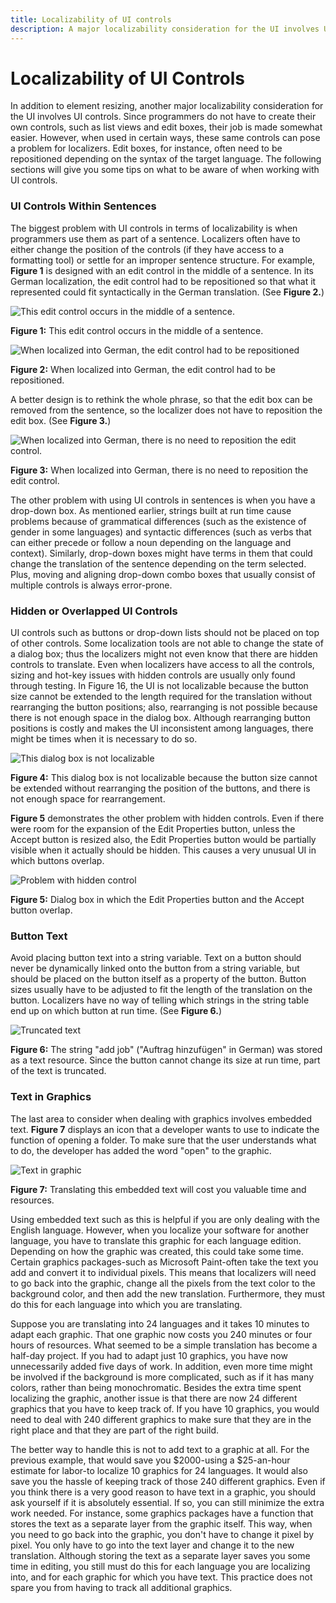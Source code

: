```yaml
---
title: Localizability of UI controls
description: A major localizability consideration for the UI involves UI controls.
---
```


# Localizability of UI Controls

In addition to element resizing, another major localizability consideration for the UI involves UI controls. Since programmers do not have to create their own controls, such as list views and edit boxes, their job is made somewhat easier. However, when used in certain ways, these same controls can pose a problem for localizers. Edit boxes, for instance, often need to be repositioned depending on the syntax of the target language. The following sections will give you some tips on what to be aware of when working with UI controls.

### UI Controls Within Sentences

The biggest problem with UI controls in terms of localizability is when programmers use them as part of a sentence. Localizers often have to either change the position of the controls (if they have access to a formatting tool) or settle for an improper sentence structure. For example, **Figure 1** is designed with an edit control in the middle of a sentence. In its German localization, the edit control had to be repositioned so that what it represented could fit syntactically in the German translation. (See **Figure 2.**)

![This edit control occurs in the middle of a sentence.](https://docs.microsoft.com/globalization/localizability/images/Mid_Sentence_en.jpg "This edit control occurs in the middle of a sentence.") 

**Figure 1:** This edit control occurs in the middle of a sentence.

![When localized into German, the edit control had to be repositioned](https://docs.microsoft.com/globalization/localizability/images/Mid_Sentence_de.jpg "When localized into German, the edit control had to be repositioned") 

**Figure 2:** When localized into German, the edit control had to be repositioned.

A better design is to rethink the whole phrase, so that the edit box can be removed from the sentence, so the localizer does not have to reposition the edit box. (See **Figure 3.**)

![When localized into German, there is no need to reposition the edit control.](https://docs.microsoft.com/globalization/localizability/images/Mid_Sentence_Best.jpg "When localized into German, there is no need to reposition the edit control.")

**Figure 3:** When localized into German, there is no need to reposition the edit control.

The other problem with using UI controls in sentences is when you have a drop-down box. As mentioned earlier, strings built at run time cause problems because of grammatical differences (such as the existence of gender in some languages) and syntactic differences (such as verbs that can either precede or follow a noun depending on the language and context). Similarly, drop-down boxes might have terms in them that could change the translation of the sentence depending on the term selected. Plus, moving and aligning drop-down combo boxes that usually consist of multiple controls is always error-prone.

### Hidden or Overlapped UI Controls

UI controls such as buttons or drop-down lists should not be placed on top of other controls. Some localization tools are not able to change the state of a dialog box; thus the localizers might not even know that there are hidden controls to translate. Even when localizers have access to all the controls, sizing and hot-key issues with hidden controls are usually only found through testing. In Figure 16, the UI is not localizable because the button size cannot be extended to the length required for the translation without rearranging the button positions; also, rearranging is not possible because there is not enough space in the dialog box. Although rearranging button positions is costly and makes the UI inconsistent among languages, there might be times when it is necessary to do so.

![This dialog box is not localizable](https://docs.microsoft.com/globalization/localizability/images/Not_Localizable.jpg "This dialog box is not localizable") 

**Figure 4:** This dialog box is not localizable because the button size cannot be extended without rearranging the position of the buttons, and there is not enough space for rearrangement.

**Figure 5** demonstrates the other problem with hidden controls. Even if there were room for the expansion of the Edit Properties button, unless the Accept button is resized also, the Edit Properties button would be partially visible when it actually should be hidden. This causes a very unusual UI in which buttons overlap.

![Problem with hidden control](https://docs.microsoft.com/globalization/localizability/images/Hidden_Control.jpg "Problem with hidden control") 

**Figure 5:** Dialog box in which the Edit Properties button and the Accept button overlap.

### Button Text

Avoid placing button text into a string variable. Text on a button should never be dynamically linked onto the button from a string variable, but should be placed on the button itself as a property of the button. Button sizes usually have to be adjusted to fit the length of the translation on the button. Localizers have no way of telling which strings in the string table end up on which button at run time. (See **Figure 6.**)

![Truncated text](https://docs.microsoft.com/globalization/localizability/images/Trunc_Text.jpg "Truncated text") 

**Figure 6:** The string "add job" ("Auftrag hinzufügen" in German) was stored as a text resource. Since the button cannot change its size at run time, part of the text is truncated.

### Text in Graphics

The last area to consider when dealing with graphics involves embedded text. **Figure 7** displays an icon that a developer wants to use to indicate the function of opening a folder. To make sure that the user understands what to do, the developer has added the word "open" to the graphic.

![Text in graphic](https://docs.microsoft.com/globalization/localizability/images/Text_in_Graphic.jpg "Text in graphic") 

**Figure 7:** Translating this embedded text will cost you valuable time and resources.

Using embedded text such as this is helpful if you are only dealing with the English language. However, when you localize your software for another language, you have to translate this graphic for each language edition. Depending on how the graphic was created, this could take some time. Certain graphics packages-such as Microsoft Paint-often take the text you add and convert it to individual pixels. This means that localizers will need to go back into the graphic, change all the pixels from the text color to the background color, and then add the new translation. Furthermore, they must do this for each language into which you are translating.

Suppose you are translating into 24 languages and it takes 10 minutes to adapt each graphic. That one graphic now costs you 240 minutes or four hours of resources. What seemed to be a simple translation has become a half-day project. If you had to adapt just 10 graphics, you have now unnecessarily added five days of work. In addition, even more time might be involved if the background is more complicated, such as if it has many colors, rather than being monochromatic. Besides the extra time spent localizing the graphic, another issue is that there are now 24 different graphics that you have to keep track of. If you have 10 graphics, you would need to deal with 240 different graphics to make sure that they are in the right place and that they are part of the right build.

The better way to handle this is not to add text to a graphic at all. For the previous example, that would save you \$2000-using a \$25-an-hour estimate for labor-to localize 10 graphics for 24 languages. It would also save you the hassle of keeping track of those 240 different graphics. Even if you think there is a very good reason to have text in a graphic, you should ask yourself if it is absolutely essential. If so, you can still minimize the extra work needed. For instance, some graphics packages have a function that stores the text as a separate layer from the graphic itself. This way, when you need to go back into the graphic, you don't have to change it pixel by pixel. You only have to go into the text layer and change it to the new translation. Although storing the text as a separate layer saves you some time in editing, you still must do this for each language you are localizing into, and for each graphic for which you have text. This practice does not spare you from having to track all additional graphics.
